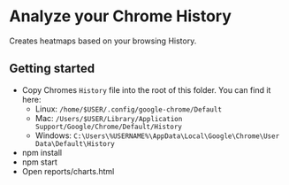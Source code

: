 # Analyze your Chrome History
Creates heatmaps based on your browsing History.

## Getting started
* Copy Chromes ```History``` file into the root of this folder. You can find it here:
  * Linux: ```/home/$USER/.config/google-chrome/Default```
  * Mac: ```/Users/$USER/Library/Application Support/Google/Chrome/Default/History```
  * Windows: ```C:\Users\%USERNAME%\AppData\Local\Google\Chrome\User Data\Default\History```
* npm install
* npm start
* Open reports/charts.html